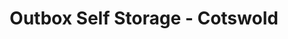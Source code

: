 ---
title: "Outbox Self Storage - Cotswold"
url: /charlotte/outbox-self-storage-cotswold/
shop: Mieten
---